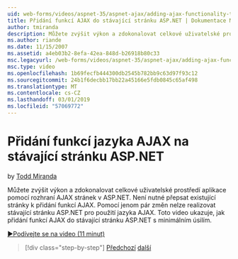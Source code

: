 ```yaml
---
uid: web-forms/videos/aspnet-35/aspnet-ajax/adding-ajax-functionality-to-an-existing-aspnet-page
title: Přidání funkcí AJAX do stávající stránku ASP.NET | Dokumentace Microsoftu
author: tmiranda
description: Můžete zvýšit výkon a zdokonalovat celkové uživatelské prostředí aplikace pomocí rozhraní AJAX stránek v ASP.NET. Není nutné přepsat existující stránky...
ms.author: riande
ms.date: 11/15/2007
ms.assetid: a4eb03b2-8efa-42ea-848d-b26918b80c33
msc.legacyurl: /web-forms/videos/aspnet-35/aspnet-ajax/adding-ajax-functionality-to-an-existing-aspnet-page
msc.type: video
ms.openlocfilehash: 1b69fecfb444300db2545b782bb9c63d97f93c12
ms.sourcegitcommit: 24b1f6decbb17bb22a45166e5fdb0845c65af498
ms.translationtype: MT
ms.contentlocale: cs-CZ
ms.lasthandoff: 03/01/2019
ms.locfileid: "57069772"
---
```

<a name="adding-ajax-functionality-to-an-existing-aspnet-page"></a>Přidání funkcí jazyka AJAX na stávající stránku ASP.NET
====================
by [Todd Miranda](https://github.com/tmiranda)

Můžete zvýšit výkon a zdokonalovat celkové uživatelské prostředí aplikace pomocí rozhraní AJAX stránek v ASP.NET. Není nutné přepsat existující stránky k přidání funkcí AJAX. Pomocí jenom pár změn nelze realizovat stávající stránku ASP.NET pro použití jazyka AJAX. Toto video ukazuje, jak přidání funkcí AJAX do stávající stránku ASP.NET s minimálním úsilím.

[&#9654;Podívejte se na video (11 minut)](https://channel9.msdn.com/Blogs/ASP-NET-Site-Videos/adding-ajax-functionality-to-an-existing-aspnet-page)

> [!div class="step-by-step"]
> [Předchozí](aspnet-ajax-support-in-visual-studio-2008.md)
> [další](creating-and-using-an-ajax-enabled-web-service-in-a-web-site.md)
